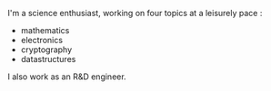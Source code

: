 I'm a science enthusiast, working on four topics at a leisurely pace :
- mathematics
- electronics
- cryptography
- datastructures

I also work as an R&D engineer.
